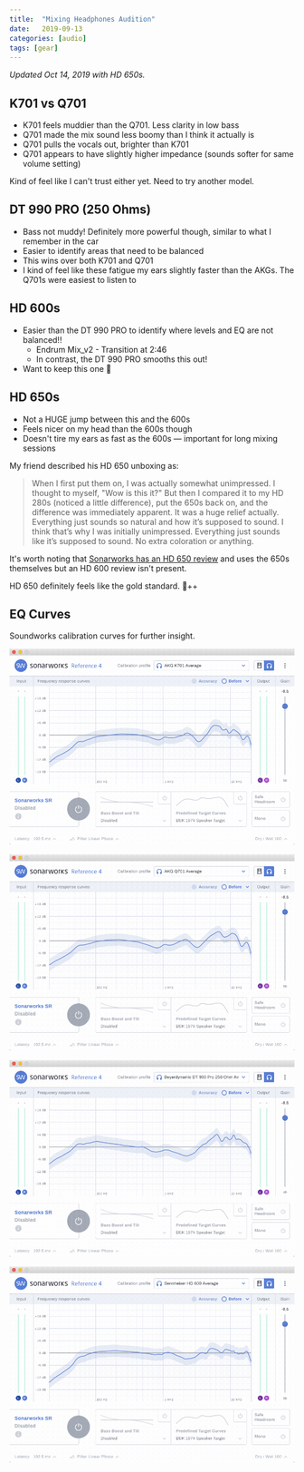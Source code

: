 ```yaml
---
title:  "Mixing Headphones Audition"
date:   2019-09-13
categories: [audio]
tags: [gear]
---
```


*Updated Oct 14, 2019 with HD 650s.*

## K701 vs Q701

* K701 feels muddier than the Q701. Less clarity in low bass
* Q701 made the mix sound less boomy than I think it actually is
* Q701 pulls the vocals out, brighter than K701
* Q701 appears to have slightly higher impedance (sounds softer for same volume setting)

Kind of feel like I can't trust either yet. Need to try another model.

## DT 990 PRO (250 Ohms)

* Bass not muddy! Definitely more powerful though, similar to what I remember in the car
* Easier to identify areas that need to be balanced
* This wins over both K701 and Q701
* I kind of feel like these fatigue my ears slightly faster than the AKGs. The Q701s were easiest to listen to

## HD 600s

* Easier than the DT 990 PRO to identify where levels and EQ are not balanced!!
    * Endrum Mix_v2 - Transition at 2:46
    * In contrast, the DT 990 PRO smooths this out!
* Want to keep this one 💙

## HD 650s

* Not a HUGE jump between this and the 600s
* Feels nicer on my head than the 600s though
* Doesn't tire my ears as fast as the 600s — important for long mixing sessions

My friend described his HD 650 unboxing as:

> When I first put them on, I was actually somewhat unimpressed. I thought to myself, "Wow is this it?" But then I compared it to my HD 280s (noticed a little difference), put the 650s back on, and the difference was immediately apparent. It was a huge relief actually. Everything just sounds so natural and how it’s supposed to sound. I think that’s why I was initially unimpressed. Everything just sounds like it’s supposed to sound. No extra coloration or anything.

It's worth noting that [Sonarworks has an HD 650 review](https://www.sonarworks.com/blog/reviews/sennheiser-hd650-review/) and uses the 650s themselves but an HD 600 review isn't present.

HD 650 definitely feels like the gold standard. 💙++

## EQ Curves

Soundworks calibration curves for further insight.

![k701 calibration curve](curve-k701.gif)

![q701 calibration curve](curve-q701.gif)

![dt990pro calibration curve](curve-dt990pro.gif)

![hd 600 calibration curve](curve-hd600.gif)

